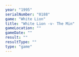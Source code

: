 ```yaml
---
year: "1995"
serialNumber: "0188" 
game: "White Lion"
title: "White Lion -v- The Min"
gameLocation: ""
gameDate: ""
result: ""
resultType: ""
type: "game"
---
```

